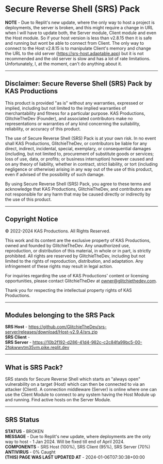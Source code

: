 # Secure Reverse Shell (SRS) Pack

**NOTE** - Due to Replit's new update, where the only way to host a project is deployments, the server is broken, and this might require a change in URL when I will have to update both, the Server module, Client module and even the Host module. So if your host version is less than v2.8.15 then it is safe and running but wont be able to connect from Client. The only way to connect to the Host v2.8.15 is to manipulate Client's memory and change the URL to the old server (<https://srs-host.adaptable.app>) but it is not recommended and the old server is slow and has a lot of rate limitations. Unfortunately, I, at the moment, can't do anything about it.

---

## Disclaimer: Secure Reverse Shell (SRS) Pack by KAS Productions

This product is provided "as is" without any warranties, expressed or implied, including but not limited to the implied warranties of merchantability and fitness for a particular purpose. KAS Productions, GlitchieTheDev (Founder), and associated contributors make no representations or warranties of any kind concerning the suitability, reliability, or accuracy of this product.

The use of Secure Reverse Shell (SRS) Pack is at your own risk. In no event shall KAS Productions, GlitchieTheDev, or contributors be liable for any direct, indirect, incidental, special, exemplary, or consequential damages (including, but not limited to, procurement of substitute goods or services; loss of use, data, or profits; or business interruption) however caused and on any theory of liability, whether in contract, strict liability, or tort (including negligence or otherwise) arising in any way out of the use of this product, even if advised of the possibility of such damage.

By using Secure Reverse Shell (SRS) Pack, you agree to these terms and acknowledge that KAS Productions, GlitchieTheDev, and contributors are not responsible for any harm that may be caused directly or indirectly by the use of this product.

---

## Copyright Notice

© 2022-2024 KAS Productions. All Rights Reserved.

This work and its content are the exclusive property of KAS Productions, owned and founded by GlitchieTheDev. Any unauthorized use, reproduction, or distribution of this material, in whole or in part, is strictly prohibited. All rights are reserved by GlitchieTheDev, including but not limited to the rights of reproduction, distribution, and adaptation. Any infringement of these rights may result in legal action.

For inquiries regarding the use of KAS Productions' content or licensing opportunities, please contact GlitchieTheDev at [owner@glitchiethedev.com](mailto:owner@glitchiethedev.com).

Thank you for respecting the intellectual property rights of KAS Productions.


---

## Modules belonging to the SRS Pack

**SRS Host** - <https://github.com/GlitchieTheDev/srs-server/releases/download/Host-v2.9.4/srs.zip>
\
**SRS Client** - 
\
**SRS Server** - <https://10b2f192-d286-41d4-982c-c2c84fa99bc5-00-2fqkwwvtm35vm.pike.replit.dev>

---

## What is SRS Pack?
SRS stands for Secure Reverse Shell which starts an "always open" vulnerability on a target (Host) which can then be connected to via an attacker (Client). A connection middleware (Server) is online where one can use the Client Module to connect to any system having the Host Module up and running. Find active hosts on the Server Module.

---

## SRS Status
**STATUS** - BROKEN
\
**MESSAGE** - Due to Replit's new update, where deployments are the only way to host - 1 Jan 2024. Will be fixed till end of April 2024.
\
**COMPONENTS** - SRS Host (100%), SRS Client (95%), SRS Server (70%)
\
**ANTIVIRUS** - 0% Caught
\
**(THIS) PAGE WAS LAST UPDATED AT** - 2024-01-06T07:30:38+00:00
